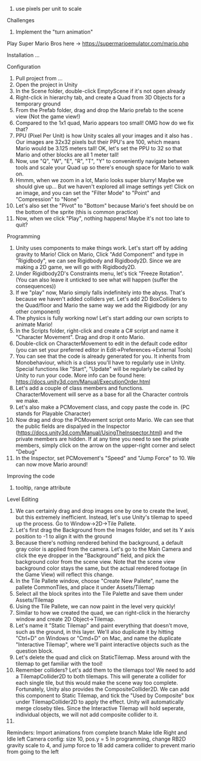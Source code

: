 1. use pixels per unit to scale

Challenges
1. Implement the "turn animation"

Play Super Mario Bros here -> https://supermarioemulator.com/mario.php

Installation
...

Configuration
1. Pull project from ...
1. Open the project in Unity
1. In the Scene folder, double-click EmptyScene if it's not open already
1. Right-click in hierarchy tab, and create a Quad from 3D Objects for a temporary ground
1. From the Prefab folder, drag and drop the Mario prefab to the scene view (Not the game view!) 
1. Compared to the 1x1 quad, Mario appears too small! OMG how do we fix that?
1. PPU (Pixel Per Unit) is how Unity scales all your images and it also has . Our images are 32x32 pixels but their PPU's are 100, which means Mario would be 3.125 meters tall! OK, let's set the PPU to 32 so that Mario and other blocks are all 1 meter tall!
1. Now, use "Q", "W", "E", "R", "T", "Y" to conveniently navigate between tools and scale your Quad up so there's enough space for Mario to walk on.
1. Hmmm, when we zoom in a lot, Mario looks super blurry! Maybe we should give up... But we haven't explored all image settings yet! Click on an image, and you can set the "Filter Mode" to "Point" and "Compression" to "None"
1. Let's also set the "Pivot" to "Bottom" because Mario's feet should be on the bottom of the sprite (this is common practice)
1. Now, when we click "Play", nothing happens! Maybe it's not too late to quit?

Programming
1. Unity uses components to make things work. Let's start off by adding gravity to Mario! Click on Mario, Click "Add Component" and type in "Rigidbody", we can see Rigidbody and Rigidbody2D. Since we are making a 2D game, we will go with Rigidbody2D.
1. Under Rigidbody2D's Constraints menu, let's tick "Freeze Rotation". (You can also leave it unticked to see what will happen (suffer the consequences))
2. If we "play" now, Mario simply falls indefinitely into the abyss. That's because we haven't added colliders yet. Let's add 2D BoxColliders to the Quad/floor and Mario the same way we add the Rigidbody (or any other component) 
3. The physics is fully working now! Let's start adding our own scripts to animate Mario!
4. In the Scripts folder, right-click and create a C# script and name it "Character Movement". Drag and drop it onto Mario.
5. Double-click on CharacterMovement to edit in the default code editor (you can set your preferred editor in Edit->Preferences->External Tools)
6. You can see that the code is already generated for you. It inherits from Monobehaviour, which is a class you'll have to regularly use in Unity. Special functions like "Start", "Update" will be regularly be called by Unity to run your code. More info can be found here: https://docs.unity3d.com/Manual/ExecutionOrder.html
7. Let's add a couple of class members and functions. CharacterMovement will serve as a base for all the Character controls we make.
8. Let's also make a PCMovement class, and copy paste the code in. (PC stands for Playable Character)
7. Now drag and drop the PCMovement script onto Mario. We can see that the public fields are dispalyed in the Inspector (https://docs.unity3d.com/Manual/UsingTheInspector.html) and the private members are hidden. If at any time you need to see the private members, simply click on the arrow on the upper-right corner and select "Debug"
8. In the Inspector, set PCMovement's "Speed" and "Jump Force" to 10. We can now move Mario around!

Improving the code
1. tooltip, range attribute

Level Editing
1. We can certainly drag and drop images one by one to create the level, but this extremely inefficient. Instead, let's use Unity's tilemap to speed up the process. Go to Window->2D->Tile Pallete.
1. Let's first drag the Background from the Images folder, and set its Y axis position to -1 to align it with the ground
1. Because there's nothing rendered behind the background, a default gray color is applied from the camera. Let's go to the Main Camera and click the eye dropper in the "Background" field, and pick the background color from the scene view. Note that the scene view background color stays the same, but the actual rendered footage (in the Game View) will reflect this change.
1. In the Tile Pallete window, choose "Create New Pallete", name the pallete CommonTiles, and place it under Assets/Tilemap
1. Select all the block sprites into the Tile Palette and save them under Assets/Tilemap
1. Using the Tile Pallete, we can now paint in the level very quickly!
1. Similar to how we created the quad, we can right-click in the hierarchy window and create 2D Object->Tilemap.
1. Let's name it "Static Tilemap" and paint everything that doesn't move, such as the ground, in this layer. We'll also duplicate it by hitting "Ctrl+D" on Windows or "Cmd+D" on Mac, and name the duplicate "Interactive Tilemap", where we'll paint interactive objects such as the question block. 
1. Let's delete the quad and click on StaticTilemap. Mess around with the tilemap to get familiar with the tool!
1. Remember colliders? Let's add them to the tilemaps too! We need to add a TilemapCollider2D to both tilemaps. This will generate a collider for each single tile, but this would make the scene way too complete. Fortunately, Unity also provides the CompositeCollider2D. We can add this component to Static Tilemap, and tick the "Used by Composite" box under TilemapCollider2D to apply the effect. Unity will automatically merge closeby tiles. Since the Interactive Tilemap will hold seperate, individual objects, we will not add composite collider to it.
1. 

Reminders:
Import animations from complete branch
Make Idle Right and Idle left
Camera config: size 10, pos.y = 5
In programming, change RB2D gravity scale to 4, and jump force to 18
add camera collider to prevent mario from going to the left
